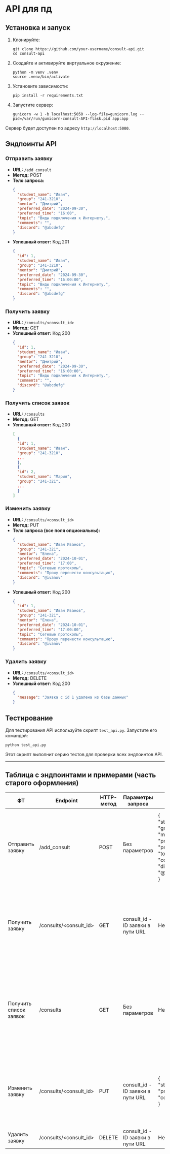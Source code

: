 
# API  для пд


## Установка и запуск

1. Клонируйте:
   ```
   git clone https://github.com/your-username/consult-api.git
   cd consult-api
   ```

2. Создайте и активируйте виртуальное окружение:
   ```
   python -m venv .venv
   source .venv/bin/activate
   ```

3. Установите зависимости:
   ```
   pip install -r requirements.txt
   ```

4. Запустите сервер:
   ```
   gunicorn -w 1 -b localhost:5050 --log-file=gunicorn.log --pid=/var/run/gunicorn-consult-API-flask.pid app:app
   ```

Сервер будет доступен по адресу `http://localhost:5000`.

## Эндпоинты API

### Отправить заявку

- **URL:** `/add_consult`
- **Метод:** POST
- **Тело запроса:**
  ```json
  {
    "student_name": "Иван",
    "group": "241-3210",
    "mentor": "Дмитрий",
    "preferred_date": "2024-09-30",
    "preferred_time": "16:00",
    "topic": "Виды подключения к Интернету.",
    "comments": "",
    "discord": "@abcdefg"
  }
  ```
- **Успешный ответ:** Код 201
  ```json
  {
    "id": 1,
    "student_name": "Иван",
    "group": "241-3210",
    "mentor": "Дмитрий",
    "preferred_date": "2024-09-30",
    "preferred_time": "16:00:00",
    "topic": "Виды подключения к Интернету.",
    "comments": "",
    "discord": "@abcdefg"
  }
  ```

### Получить заявку

- **URL:** `/consults/<consult_id>`
- **Метод:** GET
- **Успешный ответ:** Код 200
  ```json
  {
    "id": 1,
    "student_name": "Иван",
    "group": "241-3210",
    "mentor": "Дмитрий",
    "preferred_date": "2024-09-30",
    "preferred_time": "16:00:00",
    "topic": "Виды подключения к Интернету.",
    "comments": "",
    "discord": "@abcdefg"
  }
  ```

### Получить список заявок

- **URL:** `/consults`
- **Метод:** GET
- **Успешный ответ:** Код 200
  ```json
  [
    {
    "id": 1,
    "student_name": "Иван",
    "group": "241-3210",
    ...
    },
    {
    "id": 2,
    "student_name": "Мария",
    "group": "241-321",
    ...
    }
  ]
  ```

### Изменить заявку

- **URL:** `/consults/<consult_id>`
- **Метод:** PUT
- **Тело запроса (все поля опциональны):**
  ```json
  {
    "student_name": "Иван Иванов",
    "group": "241-321",
    "mentor": "Елена",
    "preferred_date": "2024-10-01",
    "preferred_time": "17:00",
    "topic": "Сетевые протоколы",
    "comments": "Прошу перенести консультацию",
    "discord": "@ivanov"
  }
  ```
- **Успешный ответ:** Код 200
  ```json
  {
    "id": 1,
    "student_name": "Иван Иванов",
    "group": "241-321",
    "mentor": "Елена",
    "preferred_date": "2024-10-01",
    "preferred_time": "17:00:00",
    "topic": "Сетевые протоколы",
    "comments": "Прошу перенести консультацию",
    "discord": "@ivanov"
  }
  ```

### Удалить заявку

- **URL:** `/consults/<consult_id>`
- **Метод:** DELETE
- **Успешный ответ:** Код 200
  ```json
  {
    "message": "Заявка с id 1 удалена из базы данных"
  }
  ```

## Тестирование

Для тестирования API используйте скрипт `test_api.py`. Запустите его командой:

```
python test_api.py
```

Этот скрипт выполнит серию тестов для проверки всех эндпоинтов API.

***


## Таблица с эндпоинтами и примерами (часть старого оформления)


| **ФТ**                 | **Endpoint**           | **HTTP-метод** | **Параметры запроса**             | **Пример тела запроса**                                                                                                                                                                                                                             | **Пример тела ответа**                                                                                                                                                                                                                                                                                        |
| ---------------------- | ---------------------- | -------------- | --------------------------------- | --------------------------------------------------------------------------------------------------------------------------------------------------------------------------------------------------------------------------------------------------- | ------------------------------------------------------------------------------------------------------------------------------------------------------------------------------------------------------------------------------------------------------------------------------------------------------------- |
| Отправить заявку       | /add_consult           | POST           | Без параметров                    | {<br> "student_name": "Иван",<br> "group": "241-3210",<br> "mentor": "Дмитрий",<br> "preferred_date": "2024-09-30",<br> "preferred_time": "16:00",<br> "topic": "Виды подключения к Интернету.",<br> "comments": "",<br> "discord": "@abcdefg111111111111111111111111111111111111"<br>} | {<br> "id": 1,<br> "student_name": "Иван",<br> "group": "241-3210",<br> "mentor": "Дмитрий",<br> "preferred_date": "2024-09-30",<br> "preferred_time": "16:00:00",<br> "topic": "Виды подключения к Интернету.",<br> "comments": "",<br> "discord": "@abcdefg111111111111111111111111111111111111"<br>}                                           |
| Получить заявку        | /consults/<consult_id> | GET            | consult_id - ID заявки в пути URL | Нет тела запроса                                                                                                                                                                                                                                    | {<br> "id": 1,<br> "student_name": "Иван",<br> "group": "241-3210",<br> "mentor": "Дмитрий",<br> "preferred_date": "2024-09-30",<br> "preferred_time": "16:00:00",<br> "topic": "Виды подключения к Интернету.",<br> "comments": "",<br> "discord": "@abcdefg111111111111111111111111111111111111"<br>}                                           |
| Получить список заявок | /consults              | GET            | Без параметров                    | Нет тела запроса                                                                                                                                                                                                                                    | [<br> {<br> "id": 1,<br> "student_name": "Иван",<br> "group": "241-3210",<br> ...<br> },<br> {<br> "id": 2,<br> "student_name": "Мария",<br> "group": "241-321",<br> ...<br> }<br>]                                                                                                                          |
| Изменить заявку        | /consults/<consult_id> | PUT            | consult_id - ID заявки в пути URL | {<br> "student_name": "Иван Иванов",<br> "preferred_time": "17:00",<br> "comments": "Прошу перенести время консультации."<br>}                                                                                                                      | {<br> "id": 1,<br> "student_name": "Иван Иванов",<br> "group": "241-3210",<br> "mentor": "Дмитрий",<br> "preferred_date": "2024-09-30",<br> "preferred_time": "17:00:00",<br> "topic": "Виды подключения к Интернету.",<br> "comments": "Прошу перенести время консультации.",<br> "discord": "@abcdefg"<br>} |
| Удалить заявку         | /consults/<consult_id> | DELETE         | consult_id - ID заявки в пути URL | Нет тела запроса                                                                                                                                                                                                                                    | {<br> "message": "Заявка с id 1 удалена из базы данных"<br>}                                                                                                                                                                                                                                                  |



